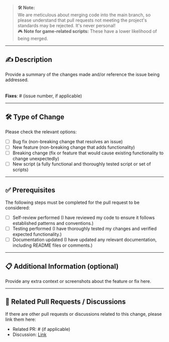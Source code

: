 > **🛠️ Note:**  
> We are meticulous about merging code into the main branch, so please understand that pull requests not meeting the project's standards may be rejected. It's never personal!  
> 🎮 **Note for game-related scripts:** These have a lower likelihood of being merged.

---

## ✍️ Description
Provide a summary of the changes made and/or reference the issue being addressed.
<br>  
<br>
**Fixes**: # (issue number, if applicable)  

---

## 🛠️ Type of Change
Please check the relevant options:  
- [ ] Bug fix (non-breaking change that resolves an issue)  
- [ ] New feature (non-breaking change that adds functionality)  
- [ ] Breaking change (fix or feature that would cause existing functionality to change unexpectedly)  
- [ ] New script (a fully functional and thoroughly tested script or set of scripts)  

---

## ✅ Prerequisites
The following steps must be completed for the pull request to be considered:  
- [ ] Self-review performed (I have reviewed my code to ensure it follows established patterns and conventions.)  
- [ ] Testing performed (I have thoroughly tested my changes and verified expected functionality.)  
- [ ] Documentation updated (I have updated any relevant documentation, including README files or comments.)  

---

## 📋 Additional Information (optional)
Provide any extra context or screenshots about the feature or fix here.  

---

## 🔗 Related Pull Requests / Discussions
If there are other pull requests or discussions related to this change, please link them here:  
- Related PR: # (if applicable)  
- Discussion: [Link](https://github.com/community-scripts/ProxmoxVE/discussions)  
